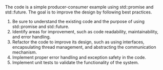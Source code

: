 
The code is a simple producer-consumer example using std::promise and std::future. The goal is to improve the design by following best practices.

1)  Be sure to understand the existing code and the purpose of using std::promise and std::future.
2)  Identify areas for improvement, such as code readability, maintainability, and error handling.
3)  Refactor the code to improve its design, such as using interfaces, encapsulating thread management, and abstracting the communication mechanism.
4)  Implement proper error handling and exception safety in the code.
5)  Implement unit tests to validate the functionality of the system.



